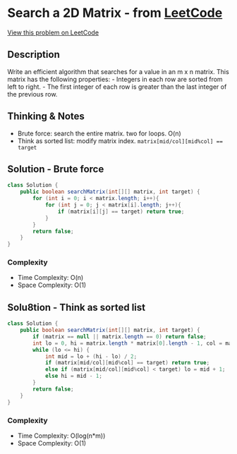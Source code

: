 # Search a 2D Matrix - from [LeetCode](https://leetcode.com)
[View this problem on LeetCode](https://leetcode.com/problems/search-a-2d-matrix/)

## Description
Write an efficient algorithm that searches for a value in an m x n matrix. This matrix has the following properties:
    - Integers in each row are sorted from left to right.
    - The first integer of each row is greater than the last integer of the previous row.

## Thinking & Notes
- Brute force: search the entire matrix. two for loops. O(n)
- Think as sorted list: modify matrix index. `matrix[mid/col][mid%col] == target`

## Solution - Brute force
```java
class Solution {
    public boolean searchMatrix(int[][] matrix, int target) {
        for (int i = 0; i < matrix.length; i++){
            for (int j = 0; j < matrix[i].length; j++){
                if (matrix[i][j] == target) return true;
            }
        }
        return false;
    }
}
```
### Complexity
* Time Complexity: O(n)
* Space Complexity: O(1)

## Solu8tion - Think as sorted list
```java
class Solution {
    public boolean searchMatrix(int[][] matrix, int target) {
        if (matrix == null || matrix.length == 0) return false;
        int lo = 0, hi = matrix.length * matrix[0].length - 1, col = matrix[0].length;
        while (lo <= hi) {
            int mid = lo + (hi - lo) / 2;
            if (matrix[mid/col][mid%col] == target) return true;
            else if (matrix[mid/col][mid%col] < target) lo = mid + 1;
            else hi = mid - 1;
        }
        return false;
    }
}
```
### Complexity
* Time Complexity: O(log(n*m))
* Space Complexity: O(1)
